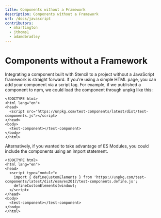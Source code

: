 ```yaml
---
title: Components without a Framework
description: Components without a Framework
url: /docs/javascript
contributors:
  - mhartington
  - jthoms1
  - adamdbradley
---
```


# Components without a Framework

Integrating a component built with Stencil to a project without a JavaScript framework is straight forward. If you're using a simple HTML page, you can add your component via a script tag. For example, if we published a component to npm, we could load the component through unpkg like this:

```markup
<!DOCTYPE html>
<html lang="en">
<head>
  <script src="https://unpkg.com/test-components/latest/dist/test-components.js"></script>
</head>
<body>
  <test-component></test-component>
</body>
</html>
```

Alternatively, if you wanted to take advantage of ES Modules, you could include the components using an import statement.

```markup
<!DOCTYPE html>
<html lang="en">
<head>
  <script type="module">
    import { defineCustomElements } from 'https://unpkg.com/test-components/latest/dist/esm/es2017/test-components.define.js';
    defineCustomElements(window);
  </script>
</head>
<body>
  <test-component></test-component>
</body>
</html>
```

